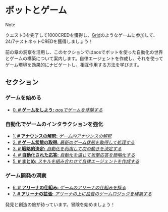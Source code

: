 # ボットとゲーム
> [!NOTE]  
> クエスト3を完了して1000CREDを獲得し、[Grid](https://github.com/twilson63/grid)のようなゲームに参加して、24/7テストネットCREDを獲得しましょう！

前の章の洞察を活用し、このセクションではaosでボットを使った自動化の世界とゲームの構築について案内します。自律エージェントを作成し、それを使ってゲーム環境を効果的にナビゲートし、相互作用する方法を学びます。

## セクション

### ゲームを始める

- [0. **# ゲームをしよう:** _aosでゲームを体験する_](ao-effect)

### 自動化でゲームのインタラクションを強化

- [1. **# アナウンスの解釈:** _ゲーム内アナウンスの解釈_](announcements)
- [2. **# ゲーム状態の取得:** _最新のゲーム状態を取得して処理する_](game-state)
- [3. **# 戦略的決定:** _自動化を利用して次の動きを決定する_](decisions)
- [4. **# 自動化された応答:** _自動化を通じて攻撃応答を簡略化する_](attacking)
- [5. **# まとめ:** _スキルを組み合わせて自律エージェントを作成する_](bringing-together)

### ゲーム開発の洞察

- [6. **# アリーナの仕組み:** _ゲームのアリーナの仕組みを探る_](arena-mechanics)
- [7. **# アリーナの拡張:** _アリーナの上に独自のゲームロジックを構築する_](build-game)

発見と創造の旅が待っています。冒険を始めましょう！
